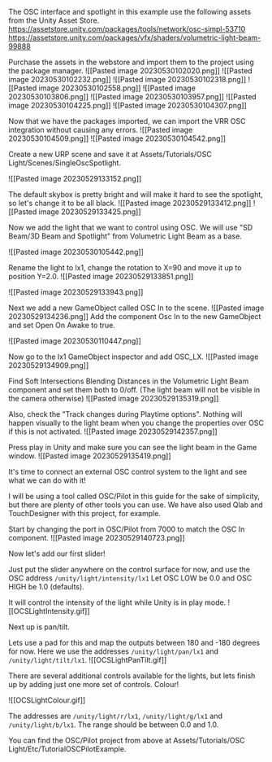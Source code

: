 The OSC interface and spotlight in this example use the following assets from the Unity Asset Store.
https://assetstore.unity.com/packages/tools/network/osc-simpl-53710
https://assetstore.unity.com/packages/vfx/shaders/volumetric-light-beam-99888

Purchase the assets in the webstore and import them to the project using the package manager.
![[Pasted image 20230530102020.png]]
![[Pasted image 20230530102232.png]]
![[Pasted image 20230530102318.png]]
![[Pasted image 20230530102558.png]]
![[Pasted image 20230530103806.png]]
![[Pasted image 20230530103957.png]]
![[Pasted image 20230530104225.png]]
![[Pasted image 20230530104307.png]]

Now that we have the packages imported, we can import the VRR OSC integration without causing any errors.
![[Pasted image 20230530104509.png]]
![[Pasted image 20230530104542.png]]

Create a new URP scene and save it at Assets/Tutorials/OSC Light/Scenes/SingleOscSpotlight.

![[Pasted image 20230529133152.png]]

The default skybox is pretty bright and will make it hard to see the spotlight, so let's change it to be all black.
![[Pasted image 20230529133412.png]]
![[Pasted image 20230529133425.png]]

Now we add the light that we want to control using OSC. We will use "SD Beam/3D Beam and Spotlight" from Volumetric Light Beam as a base.

![[Pasted image 20230530105442.png]]

Rename the light to lx1, change the rotation to X=90 and move it up to position Y=2.0.
![[Pasted image 20230529133851.png]]

![[Pasted image 20230529133943.png]]

Next we add a new GameObject called OSC In to the scene. 
![[Pasted image 20230529134236.png]]
Add the component Osc In to the new GameObject and set Open On Awake to true.

![[Pasted image 20230530110447.png]]

Now go to the lx1 GameObject inspector and add OSC_LX.
![[Pasted image 20230529134909.png]]

Find Soft Intersections Blending Distances in the Volumetric Light Beam component and set them both to 0/off. (The light beam will not be visible in the camera otherwise)
![[Pasted image 20230529135319.png]]

Also, check the "Track changes during Playtime options". Nothing will happen visually to the light beam when you change the properties over OSC if this is not activated.
![[Pasted image 20230529142357.png]]

Press play in Unity and make sure you can see the light beam in the Game window.
![[Pasted image 20230529135419.png]]

It's time to connect an external OSC control system to the light and see what we can do with it!

I will be using a tool called OSC/Pilot in this guide for the sake of simplicity, but there are plenty of other tools you can use. We have also used Qlab and TouchDesigner with this project, for example.

Start by changing the port in OSC/Pilot from 7000 to match the OSC In component.
![[Pasted image 20230529140723.png]]

Now let's add our first slider! 

Just put the slider anywhere on the control surface for now, and use the OSC address `/unity/light/intensity/lx1`
Let OSC LOW be 0.0 and OSC HIGH be 1.0 (defaults).

It will control the intensity of the light while Unity is in play mode.
![[OCSLightIntensity.gif]]

Next up is pan/tilt.

Lets use a pad for this and map the outputs between 180 and -180 degrees for now.
Here we use the addresses  `/unity/light/pan/lx1` and `/unity/light/tilt/lx1`.
![[OCSLightPanTilt.gif]]

There are several additional controls available for the lights, but lets finish up by adding just one more set of controls. Colour!

![[OCSLightColour.gif]]

The addresses are `/unity/light/r/lx1`, `/unity/light/g/lx1` and `/unity/light/b/lx1`. The range should be between 0.0 and 1.0.

You can find the OSC/Pilot project from above at Assets/Tutorials/OSC Light/Etc/TutorialOSCPilotExample.

